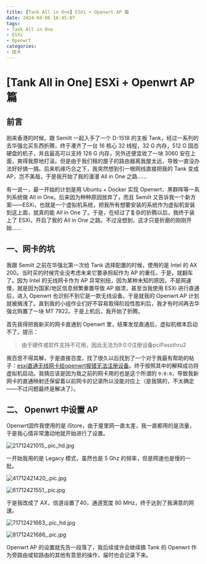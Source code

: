 ```yaml
---
title: [Tank All in One] ESXi + Openwrt AP 篇
date: 2024-04-06 16:45:07
tags:
- Tank All in One
- ESXi
- Openwrt
categories: 
- 技术
---
```

# [Tank All in One] ESXi + Openwrt AP 篇

## 前言

刚来香港的时候，跟 Semilt 一起入手了一个 D-1518 的主板 Tank，经过一系列的去华强北买东西折腾，终于凑齐了一台 16 核心 32 线程，32 G 内存，512 G 固态硬盘的机子，并且最高可以支持 128 G 内存，另外还便宜收了一块 3060 安在上面，爽得我原地打滚。但是由于我们租的屋子的路由器离我屋太远，导致一直没办法好好搞一搞。后来机缘巧合之下，我突然想到引一根网线直接把我的 Tank 变成AP，岂不美哉，于是我开始了我的漫漫 All in One 之路......

有一说一，最一开始的计划是用 Ubuntu + Docker 实现 Openwrt、黑群晖等一系列系统做 All in One。后来因为种种原因放弃了，而且 Semilt 又告诉我一个新方案——ESXi，也就是一个虚拟机系统，把我所有想要安装的系统作为虚拟机安装到这上面，就真的能 All in One 了。于是，在经过了复杂的折腾以后，我终于装上了 ESXi，开启了我的 All in One 之路。不过没想到，这才只是折磨的刚刚开始......

## 一、网卡的坑

我跟 Semilt 之前在华强北第一次给 Tank 选择配置的时候，使用的是 Intel 的 AX 200。当时买的时候完全没考虑未来它要承担起作为 AP 的重任。于是，就翻车了。因为 Intel 的无线网卡作为 AP 异常别扭，因为某种未知的原因，不是网速慢，就是因为国家/地区信息频繁重置导致 AP 崩溃，甚至当我使用 ESXi 进行直通后，进入 Openwrt 也识别不到它是一款无线设备。于是就我的 Openwrt AP 计划就被搁浅了。直到我的小组作业们好不容易取得阶段性胜利后，我才有时间再去华强北购置了一块 MT 7922。于是上机后，我开始了折腾。

首先我得把我新买的网卡直通到 Openwrt 里，结果发现直通后，虚拟机根本启动不了，提示：

> 由于硬件或软件支持不可用，因此无法为9:0:0注册设备pciPassthru2

我百思不得其解，于是直接百度，找了很久以后找到了一个对于我最有帮助的帖子：[esxi直通无线网卡给openwrt报错无法注册设备](https://hqyman.cn/post/5637.html)。终于按照其中的解释成功将虚拟机启动。我猜应该是因为我之前的网卡用的也是这个所谓的 `9:0:0`，导致我新网卡的直通映射还保留着以前网卡的记录所以没能对应上（是我猜的，不太确定——不过问题最终是解决了）。

## 二、 Openwrt 中设置 AP

Openwrt固件我使用的是 iStore，由于屋里网一直太差，我一直都用的是流量，于是我心情非常激动地就开始进行了设置。

![21712421015_.pic_hd.jpg](https://s2.loli.net/2024/04/07/TzBVPDvycRKShfl.png)

一开始我用的是 Legacy 模式，虽然也是 5 Ghz 的频率，但是网速也是慢的一批。

![41712421420_.pic.jpg](https://s2.loli.net/2024/04/07/sYZNAgB1p2r4tw6.png)

![61712421551_.pic.jpg](https://s2.loli.net/2024/04/07/IyVdJ8KRmjWn2ar.jpg)

于是我改成了 AX，信道设置了40，通道宽度 80 MHz，终于达到了我满意的网速。

![71712421663_.pic_hd.jpg](https://s2.loli.net/2024/04/07/JD5ONXx6t4KpMdo.png)

![81712421686_.pic.jpg](https://s2.loli.net/2024/04/07/i9SZbP8HFKIjYTq.jpg)

Openwrt AP 的设置就先告一段落了，我后续或许会继续搞 Tank 的 Openwrt 作为旁路由或软路由的其他有意思的操作，届时也会记录下来。